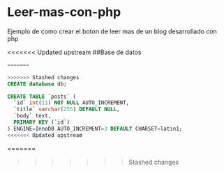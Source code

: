 Leer-mas-con-php
================

Ejemplo de como crear el boton de leer mas de un blog desarrollado con php

<<<<<<< Updated upstream
##Base de datos

``` SQL
=======

>>>>>>> Stashed changes
CREATE database db;

CREATE TABLE `posts` (
  `id` int(11) NOT NULL AUTO_INCREMENT,
  `title` varchar(255) DEFAULT NULL,
  `body` text,
  PRIMARY KEY (`id`)
) ENGINE=InnoDB AUTO_INCREMENT=3 DEFAULT CHARSET=latin1;
<<<<<<< Updated upstream
```
=======
>>>>>>> Stashed changes
